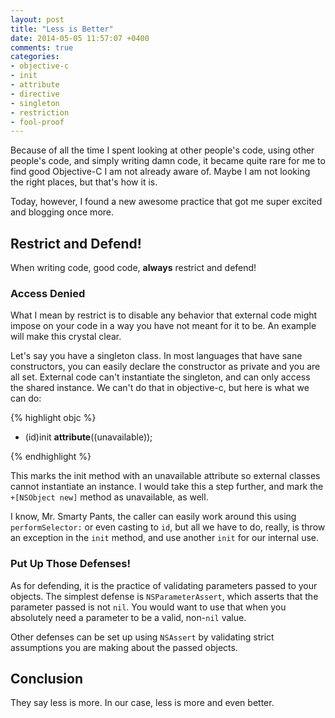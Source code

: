 ```yaml
---
layout: post
title: "Less is Better"
date: 2014-05-05 11:57:07 +0400
comments: true
categories: 
- objective-c
- init
- attribute
- directive
- singleton
- restriction
- fool-proof
---
```


Because of all the time I spent looking at other people's code, using other people's code, and simply writing damn code, it became quite rare for me to find good Objective-C I am not already aware of. Maybe I am not looking the right places, but that's how it is.

Today, however, I found a new awesome practice that got me super excited and blogging once more. 

## Restrict and Defend!

When writing code, good code, __always__ restrict and defend!

### Access Denied

What I mean by restrict is to disable any behavior that external code might impose on your code in a way you have not meant for it to be. An example will make this crystal clear.

Let's say you have a singleton class. In most languages that have sane constructors, you can easily declare the constructor as private and you are all set. External code can't instantiate the singleton, and can only access the shared instance. We can't do that in objective-c, but here is what we can do:

{% highlight objc %}
- (id)init __attribute__((unavailable));

{% endhighlight %}

This marks the init method with an unavailable attribute so external classes cannot instantiate an instance. I would take this a step further, and mark the `+[NSObject new]` method as unavailable, as well.

I know, Mr. Smarty Pants, the caller can easily work around this using `performSelector:` or even casting to `id`, but all we have to do, really, is throw an exception in the `init` method, and use another `init` for our internal use.

### Put Up Those Defenses!

As for defending, it is the practice of validating parameters passed to your objects. The simplest defense is `NSParameterAssert`, which asserts that the parameter passed is not `nil`. You would want to use that when you absolutely need a parameter to be a valid, non-`nil` value.

Other defenses can be set up using `NSAssert` by validating strict assumptions you are making about the passed objects.

## Conclusion

They say less is more. In our case, less is more and even better.
